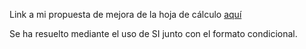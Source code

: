 Link a mi propuesta de mejora de la hoja de cálculo [aquí](https://docs.google.com/spreadsheets/d/1TcuknIMUY2QLPMGD-ByIq_KsfmGT305iXcFCGT3ovyo/edit?usp=sharing)

Se ha resuelto mediante el uso de SI junto con el formato condicional.
